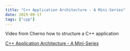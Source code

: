 ```yaml
---
title: "C++ Application Architecture - A Mini-Series"
date: 2025-09-17
tags: ["cpp"]
---
```


Video from Cherno how to structure a C++ application

[C++ Application Architecture - A Mini-Series](https://www.youtube.com/watch?v=rUxZ5N77M5E&ab_channel=TheCherno)
